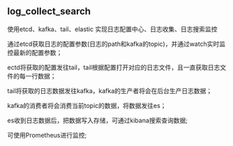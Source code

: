 ## log_collect_search
使用etcd、kafka、tail、elastic 实现日志配置中心、日志收集、日志搜索监控

通过etcd获取日志的配置参数(日志的path和kafka的topic)，并通过watch实时监控最新的配置参数；

ectd将获取的配置发往tail，tail根据配置打开对应的日志文件，且一直获取日志文件的每一行数据；

tail将获取的日志数据发往kafka，kafka的生产者将会在后台生产日志数据；

kafka的消费者将会消费当前topic的数据，将数据发往es；

es收到日志数据后，把数据写入存储，可通过kibana搜索查询数据;

可使用Prometheus进行监控;
